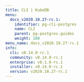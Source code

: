 ```yaml
---
title: CLI | KubeDB
menu:
  docs_v2020.10.27-rc.1:
    identifier: pg-cli-postgres
    name: CLI
    parent: pg-postgres-guides
    weight: 100
menu_name: docs_v2020.10.27-rc.1
info:
  cli: v0.14.0-rc.1
  community: v0.14.0-rc.1
  enterprise: v0.1.0-rc.1
  installer: v0.14.0-rc.1
  version: v2020.10.27-rc.1
---
```


